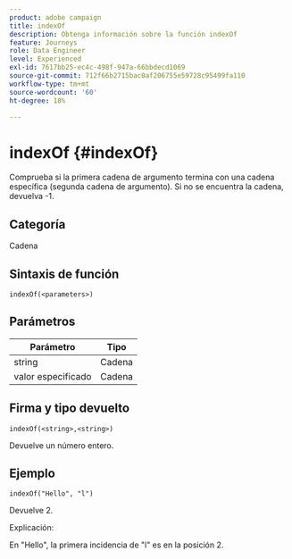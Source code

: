 ```yaml
---
product: adobe campaign
title: indexOf
description: Obtenga información sobre la función indexOf
feature: Journeys
role: Data Engineer
level: Experienced
exl-id: 7617bb25-ec4c-498f-947a-66bbdecd1069
source-git-commit: 712f66b2715bac0af206755e59728c95499fa110
workflow-type: tm+mt
source-wordcount: '60'
ht-degree: 18%

---
```


# indexOf {#indexOf}

Comprueba si la primera cadena de argumento termina con una cadena específica (segunda cadena de argumento). Si no se encuentra la cadena, devuelva -1.

## Categoría

Cadena

## Sintaxis de función

`indexOf(<parameters>)`

## Parámetros

| Parámetro | Tipo |
|-----------|------------------|
| string | Cadena |
| valor especificado | Cadena |

## Firma y tipo devuelto

`indexOf(<string>,<string>)`

Devuelve un número entero.

## Ejemplo

`indexOf("Hello", "l")`

Devuelve 2.

Explicación:

En &quot;Hello&quot;, la primera incidencia de &quot;l&quot; es en la posición 2.

